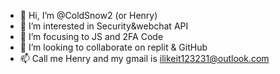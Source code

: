 - 👋 Hi, I’m @ColdSnow2 (or Henry)
- 👀 I’m interested in Security&webchat API
- 🌱 I’m focusing to JS and 2FA Code
- 💞️ I’m looking to collaborate on replit & GitHub
- 📫 Call me Henry and my gmail is ilikeit123231@outlook.com
